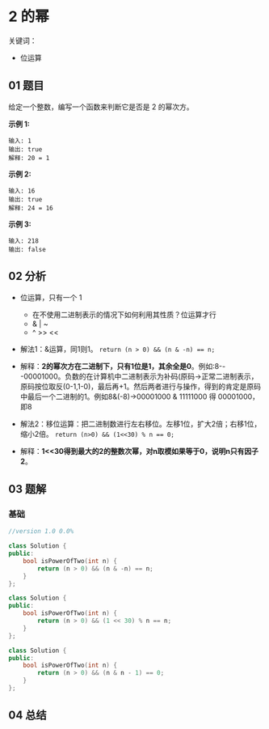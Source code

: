 # 2 的幂

关键词：

- 位运算

## 01 题目

给定一个整数，编写一个函数来判断它是否是 2 的幂次方。

**示例 1:**

```
输入: 1
输出: true
解释: 20 = 1
```

**示例 2:**

```
输入: 16
输出: true
解释: 24 = 16
```

**示例 3:**

```
输入: 218
输出: false
```

## 02 分析

- 位运算，只有一个 1
  - 在不使用二进制表示的情况下如何利用其性质？位运算才行
  - & | ~
  - ^ >> <<

- 解法1：&运算，同1则1。 `return (n > 0) && (n & -n) == n;`
- 解释：**2的幂次方在二进制下，只有1位是1，其余全是0**。例如:8---00001000。负数的在计算机中二进制表示为补码(原码->正常二进制表示，原码按位取反(0-1,1-0)，最后再+1。然后两者进行与操作，得到的肯定是原码中最后一个二进制的1。例如8&(-8)->00001000 & 11111000 得 00001000，即8

- 解法2：移位运算：把二进制数进行左右移位。左移1位，扩大2倍；右移1位，缩小2倍。 `return (n>0) && (1<<30) % n == 0;`
- 解释：**1<<30得到最大的2的整数次幂，对n取模如果等于0，说明n只有因子2**。

 

## 03 题解

### 基础

```c++
//version 1.0 0.0%

class Solution {
public:
    bool isPowerOfTwo(int n) {
        return (n > 0) && (n & -n) == n;
    }
};
```



```c++
class Solution {
public:
    bool isPowerOfTwo(int n) {
        return (n > 0) && (1 << 30) % n == n;
    }
};
```



```c++
class Solution {
public:
    bool isPowerOfTwo(int n) {
        return (n > 0) && (n & n - 1) == 0;
    }
};
```

## 04 总结

